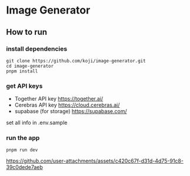 # Image Generator

## How to run

### install dependencies
```shell
git clone https://github.com/koji/image-generator.git
cd image-generator
pnpm install
```

### get API keys

- Together API key https://together.ai/
- Cerebras API key https://cloud.cerebras.ai/
- supabase (for storage) https://supabase.com/

set all info in .env.sample

### run the app
```shell
pnpm run dev
```

https://github.com/user-attachments/assets/c420c67f-d31d-4d75-91c8-39c0dede7aeb
